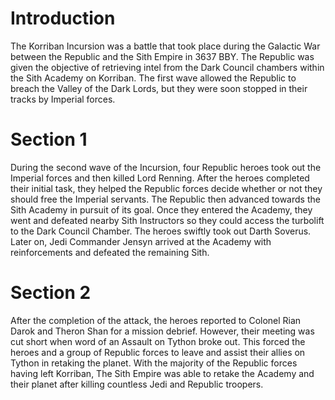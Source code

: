 # Introduction

The Korriban Incursion was a battle that took place during the Galactic War between the Republic and the Sith Empire in 3637 BBY.
The Republic was given the objective of retrieving intel from the Dark Council chambers within the Sith Academy on Korriban.
The first wave allowed the Republic to breach the Valley of the Dark Lords, but they were soon stopped in their tracks by Imperial forces.

# Section 1

During the second wave of the Incursion, four Republic heroes took out the Imperial forces and then killed Lord Renning.
After the heroes completed their initial task, they helped the Republic forces decide whether or not they should free the Imperial servants.
The Republic then advanced towards the Sith Academy in pursuit of its goal.
Once they entered the Academy, they went and defeated nearby Sith Instructors so they could access the turbolift to the Dark Council Chamber.
The heroes swiftly took out Darth Soverus.
Later on, Jedi Commander Jensyn arrived at the Academy with reinforcements and defeated the remaining Sith.

# Section 2

After the completion of the attack, the heroes reported to Colonel Rian Darok and Theron Shan for a mission debrief.
However, their meeting was cut short when word of an Assault on Tython broke out.
This forced the heroes and a group of Republic forces to leave and assist their allies on Tython in retaking the planet.
With the majority of the Republic forces having left Korriban, The Sith Empire was able to retake the Academy and their planet after killing countless Jedi and Republic troopers.
